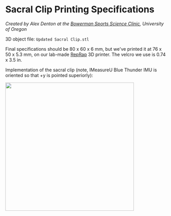 # Sacral Clip Printing Specifications
*Created by Alex Denton at the [Bowerman Sports Science Clinic](https://bssc.uoregon.edu/),
University of Oregon*

3D object file: `Updated Sacral Clip.stl`

Final specifications should be 80 x 60 x 6 mm, but we've printed it at 
76 x 50 x 5.3 mm, on our lab-made [RepRap](https://reprap.org/wiki/RepRap) 
3D printer. The velcro we use is 0.74 x 3.5 in.

Implementation of the sacral clip (note, IMeasureU Blue Thunder IMU is 
oriented so that  +y is pointed superiorly):

<img src="https://dfzljdn9uc3pi.cloudfront.net/2021/11199/1/FigureS1.png" width="400">

